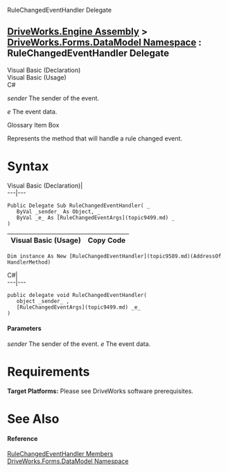 RuleChangedEventHandler Delegate   
  
[DriveWorks.Engine Assembly](topic2156.md) > [DriveWorks.Forms.DataModel Namespace](topic9371.md) : RuleChangedEventHandler Delegate  
---  
  
Visual Basic (Declaration)    
Visual Basic (Usage)    
C# 

_sender_
    The sender of the event.

_e_
    The event data.

Glossary Item Box

Represents the method that will handle a rule changed event. 

# Syntax

Visual Basic (Declaration)|   
---|---  
      
    
    Public Delegate Sub RuleChangedEventHandler( _
       ByVal _sender_ As Object, _
       ByVal _e_ As [RuleChangedEventArgs](topic9499.md) _
    )   
  
Visual Basic (Usage)| Copy Code  
---|---  
      
    
    Dim instance As New [RuleChangedEventHandler](topic9589.md)(AddressOf HandlerMethod)  
  
C#|   
---|---  
      
    
    public delegate void RuleChangedEventHandler( 
       object _sender_ ,
       [RuleChangedEventArgs](topic9499.md) _e_
    )  
  
#### Parameters

 _sender_
    The sender of the event.
_e_
    The event data.

# Requirements

**Target Platforms:** Please see DriveWorks software prerequisites.

# See Also

#### Reference

[RuleChangedEventHandler Members](topic9589.md)   
[DriveWorks.Forms.DataModel Namespace](topic9371.md)


